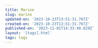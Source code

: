 ```yaml
---
title: Marine
slug: marine
updated-on: '2023-10-23T13:51:31.767Z'
created-on: '2023-10-23T13:51:31.767Z'
published-on: '2023-11-01T14:33:40.829Z'
layout: '[tags].html'
tags: tags
---
```



